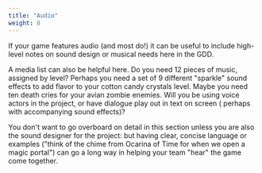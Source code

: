 ```yaml
---
title: "Audio"
weight: 8
---
```


If your game features audio (and most do!) it can be useful to include high-level notes on sound design or musical needs
here in the GDD.

A media list can also be helpful here. Do you need 12 pieces of music, assigned by level? Perhaps you need a set of 9
different "sparkle" sound effects to add flavor to your cotton candy crystals level. Maybe you need ten death cries for
your avian zombie enemies. Will you be using voice actors in the project, or have dialogue play out in text on screen (
perhaps with accompanying sound effects)?

You don't want to go overboard on detail in this section unless you are also the sound designer for the project: but
having clear, concise language or examples ("think of the chime from Ocarina of Time for when we open a magic portal")
can go a long way in helping your team "hear" the game come together.
